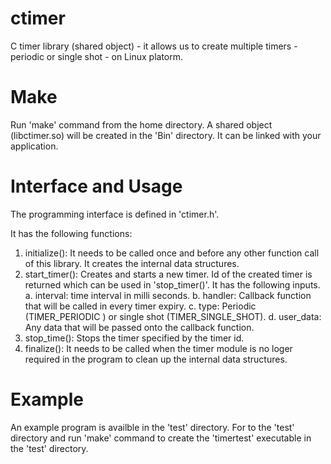 # ctimer
C timer library (shared object) - it allows us to create multiple timers - periodic or single shot - on Linux platorm.

# Make
Run 'make' command from the home directory. A shared object (libctimer.so) will be created in the 'Bin' directory. It can be linked with your application.

# Interface and Usage
The programming interface is defined in 'ctimer.h'.

It has the following functions:
1. initialize(): It needs to be called once and before any other function call of this library. It creates the internal data structures.
2. start_timer(): Creates and starts a new timer. Id of the created timer is returned which can be used in 'stop_timer()'. It has the following inputs.
   a. interval: time interval in milli seconds.
   b. handler: Callback function that will be called in every timer expiry.
   c. type: Periodic (TIMER_PERIODIC ) or single shot (TIMER_SINGLE_SHOT).
   d. user_data: Any data that will be passed onto the callback function.
4. stop_time(): Stops the timer specified by the timer id.
5. finalize(): It needs to be called when the timer module is no loger required in the program to clean up the internal data structures.

# Example
An example program is availble in the 'test' directory. For to the 'test' directory and run 'make' command to create the 'timertest' executable in the 'test' directory.
